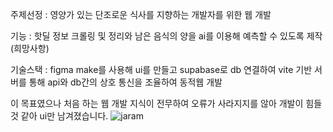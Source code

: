 주제선정 : 영양가 있는 단조로운 식사를 지향하는 개발자를 위한 웹 개발

기능 : 핫딜 정보 크롤링 및 정리와 남은 음식의 양을 ai를 이용해 예측할 수 있도록 제작 (희망사항)

기술스택 :
figma make를 사용해 ui를 만들고
supabase로 db 연결하여 vite 기반 서버를 통해
api와 db간의 상호 통신을 조율하여 동적웹 개발

이 목표였으나 처음 하는 웹 개발 지식이 전무하여 오류가 사라지지를 않아 개발이 힘들 것 같아 ui만 남겨졌습니다.
![jaram](https://github.com/user-attachments/assets/c58ed04d-b50b-4e36-b366-aaaea6a3fec7)
